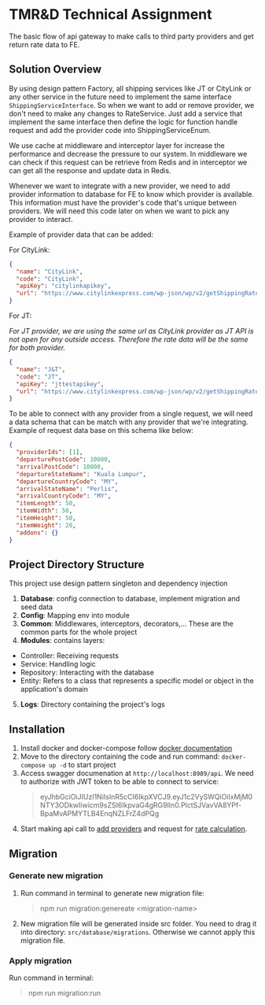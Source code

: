 # TMR&D Technical Assignment

The basic flow of api gateway to make calls to third party providers and get return rate data to FE.

## Solution Overview

By using design pattern Factory, all shipping services like JT or CityLink or any other service in the future need to implement the same interface `ShippingServiceInterface`. So when we want to add or remove provider, we don't need to make any changes to RateService. Just add a service that implement the same interface then define the logic for function handle request and add the provider code into ShippingServiceEnum.

We use cache at middleware and interceptor layer for increase the performance and decrease the pressure to our system. In middleware we can check if this request can be retrieve from Redis and in interceptor we can get all the response and update data in Redis.

Whenever we want to integrate with a new provider, we need to add provider information to database for FE to know which provider is available. This information must have the provider's code that's unique between providers. We will need this code later on when we want to pick any provider to interact.

Example of provider data that can be added:

For CityLink:

```json
{
  "name": "CityLink",
  "code": "CityLink",
  "apiKey": "citylinkapikey",
  "url": "https://www.citylinkexpress.com/wp-json/wp/v2/getShippingRate"
}
```

For JT:

_For JT provider, we are using the same url as CityLink provider as JT API is not open for any outside access. Therefore the rate data will be the same for both provider._

```json
{
  "name": "J&T",
  "code": "JT",
  "apiKey": "jttestapikey",
  "url": "https://www.citylinkexpress.com/wp-json/wp/v2/getShippingRate"
}
```

To be able to connect with any provider from a single request, we will need a data schema that can be match with any provider that we're integrating. Example of request data base on this schema like below:

```json
{
  "providerIds": [1],
  "departurePostCode": 10000,
  "arrivalPostCode": 10000,
  "departureStateName": "Kuala Lumpur",
  "departureCountryCode": "MY",
  "arrivalStateName": "Perlis",
  "arrivalCountryCode": "MY",
  "itemLength": 50,
  "itemWidth": 50,
  "itemHeight": 50,
  "itemWeight": 20,
  "addons": {}
}
```

## Project Directory Structure

This project use design pattern singleton and dependency injection

1. **Database**: config connection to database, implement migration and seed data
2. **Config**: Mapping env into module
3. **Common**: Middlewares, interceptors, decorators,... These are the common parts for the whole project
4. **Modules**: contains layers:

- Controller: Receiving requests
- Service: Handling logic
- Repository: Interacting with the database
- Entity: Refers to a class that represents a specific model or object in the application's domain

5. **Logs**: Directory containing the project's logs

## Installation

1. Install docker and docker-compose follow [docker documentation](https://docs.docker.com/engine/install)
2. Move to the directory containing the code and run command: `docker-compose up -d` to start project
3. Access swagger documenation at `http://localhost:8989/api`. We need to authorize with JWT token to be able to connect to service:
   > eyJhbGciOiJIUzI1NiIsInR5cCI6IkpXVCJ9.eyJ1c2VySWQiOiIxMjM0NTY3ODkwIiwicm9sZSI6IkpvaG4gRG9lIn0.PlctSJVavVA8YPf-BpaMvAPMYTLB4EnqNZLFrZ4dPQg
4. Start making api call to [add providers](http://localhost:2711/api#/provider/ProvidersController_createProvider) and request for [rate calculation](http://localhost:2711/api#/rates/RatesController_createRate).

## Migration

### Generate new migration

1. Run command in terminal to generate new migration file:
   > npm run migration:genereate \<migration-name\>
2. New migration file will be generated inside src folder. You need to drag it into directory: `src/database/migrations`. Otherwise we cannot apply this migration file.

### Apply migration

Run command in terminal:

> npm run migration:run
